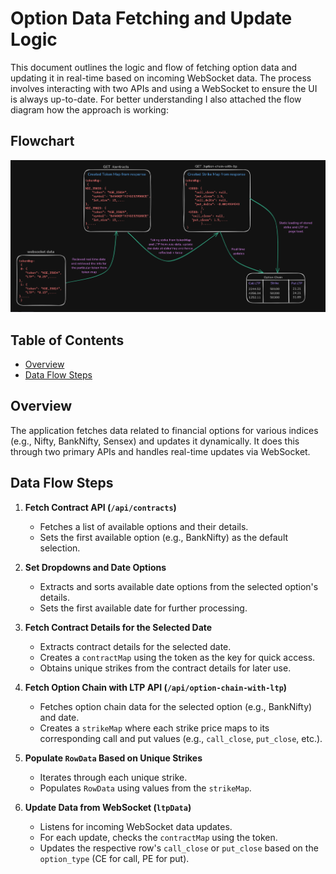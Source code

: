 # Option Data Fetching and Update Logic

This document outlines the logic and flow of fetching option data and updating it in real-time based on incoming WebSocket data. The process involves interacting with two APIs and using a WebSocket to ensure the UI is always up-to-date.
For better understanding I also attached the flow diagram how the approach is working:

## Flowchart
![Flowchart](flowdiagram.png)


## Table of Contents
- [Overview](#overview)
- [Data Flow Steps](#data-flow-steps)
  
## Overview

The application fetches data related to financial options for various indices (e.g., Nifty, BankNifty, Sensex) and updates it dynamically. It does this through two primary APIs and handles real-time updates via WebSocket.

## Data Flow Steps

1. **Fetch Contract API (`/api/contracts`)**
   - Fetches a list of available options and their details.
   - Sets the first available option (e.g., BankNifty) as the default selection.

2. **Set Dropdowns and Date Options**
   - Extracts and sorts available date options from the selected option's details.
   - Sets the first available date for further processing.

3. **Fetch Contract Details for the Selected Date**
   - Extracts contract details for the selected date.
   - Creates a `contractMap` using the token as the key for quick access.
   - Obtains unique strikes from the contract details for later use.

4. **Fetch Option Chain with LTP API (`/api/option-chain-with-ltp`)**
   - Fetches option chain data for the selected option (e.g., BankNifty) and date.
   - Creates a `strikeMap` where each strike price maps to its corresponding call and put values (e.g., `call_close`, `put_close`, etc.).

5. **Populate `RowData` Based on Unique Strikes**
   - Iterates through each unique strike.
   - Populates `RowData` using values from the `strikeMap`.

6. **Update Data from WebSocket (`ltpData`)**
   - Listens for incoming WebSocket data updates.
   - For each update, checks the `contractMap` using the token.
   - Updates the respective row's `call_close` or `put_close` based on the `option_type` (CE for call, PE for put).



 